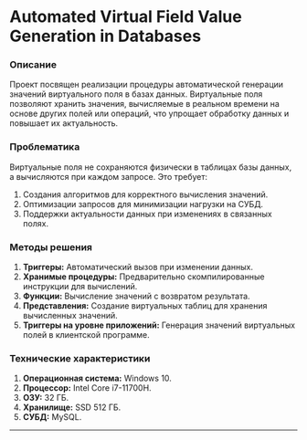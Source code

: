# Automated Virtual Field Value Generation in Databases

### Описание
Проект посвящен реализации процедуры автоматической генерации значений виртуального поля в базах данных. Виртуальные поля позволяют хранить значения, вычисляемые в реальном времени на основе других полей или операций, что упрощает обработку данных и повышает их актуальность.

### Проблематика
Виртуальные поля не сохраняются физически в таблицах базы данных, а вычисляются при каждом запросе. Это требует:
1. Создания алгоритмов для корректного вычисления значений.
2. Оптимизации запросов для минимизации нагрузки на СУБД.
3. Поддержки актуальности данных при изменениях в связанных полях.

### Методы решения
1. **Триггеры:** Автоматический вызов при изменении данных.
2. **Хранимые процедуры:** Предварительно скомпилированные инструкции для вычислений.
3. **Функции:** Вычисление значений с возвратом результата.
4. **Представления:** Создание виртуальных таблиц для хранения вычисленных значений.
5. **Триггеры на уровне приложений:** Генерация значений виртуальных полей в клиентской программе.

### Технические характеристики
1. **Операционная система:** Windows 10.
2. **Процессор:** Intel Core i7-11700H.
3. **ОЗУ:** 32 ГБ.
4. **Хранилище:** SSD 512 ГБ.
5. **СУБД:** MySQL.

---



